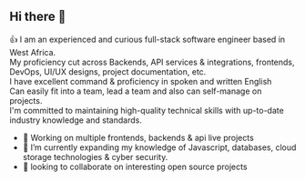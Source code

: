 ## Hi there 👋

:+1: I am an experienced and curious full-stack software engineer based in West Africa.<br>
     My proficiency cut across Backends, API services & integrations, frontends, DevOps, UI/UX designs, project documentation, etc.<br>
     I have excellent command & proficiency in spoken and written English<br>
     Can easily fit into a team, lead a team and also can self-manage on projects.<br>
     I'm committed to maintaining high-quality technical skills with up-to-date industry knowledge and standards.


- 🔭 Working on multiple frontends, backends & api live projects
- 🌱 I’m currently expanding my knowledge of Javascript, databases, cloud storage technologies & cyber security.
- 👯 looking to collaborate on interesting open source projects

